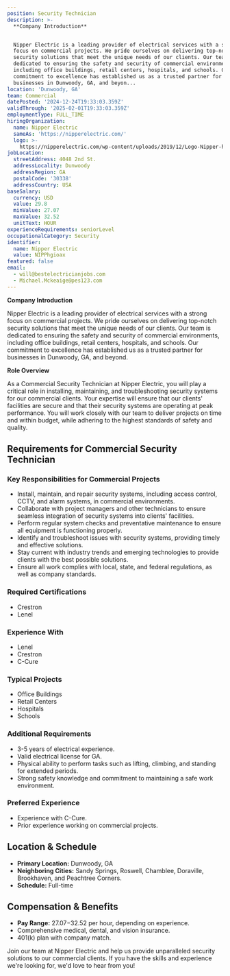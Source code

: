 ```yaml
---
position: Security Technician
description: >-
  **Company Introduction**


  Nipper Electric is a leading provider of electrical services with a strong
  focus on commercial projects. We pride ourselves on delivering top-notch
  security solutions that meet the unique needs of our clients. Our team is
  dedicated to ensuring the safety and security of commercial environments,
  including office buildings, retail centers, hospitals, and schools. Our
  commitment to excellence has established us as a trusted partner for
  businesses in Dunwoody, GA, and beyon...
location: 'Dunwoody, GA'
team: Commercial
datePosted: '2024-12-24T19:33:03.359Z'
validThrough: '2025-02-01T19:33:03.359Z'
employmentType: FULL_TIME
hiringOrganization:
  name: Nipper Electric
  sameAs: 'https://nipperelectric.com/'
  logo: >-
    https://nipperelectric.com/wp-content/uploads/2019/12/Logo-Nipper-horizontal-primary.png
jobLocation:
  streetAddress: 4048 2nd St.
  addressLocality: Dunwoody
  addressRegion: GA
  postalCode: '30338'
  addressCountry: USA
baseSalary:
  currency: USD
  value: 29.8
  minValue: 27.07
  maxValue: 32.52
  unitText: HOUR
experienceRequirements: seniorLevel
occupationalCategory: Security
identifier:
  name: Nipper Electric
  value: NIPPhgioax
featured: false
email:
  - will@bestelectricianjobs.com
  - Michael.Mckeaige@pes123.com
---
```




**Company Introduction**

Nipper Electric is a leading provider of electrical services with a strong focus on commercial projects. We pride ourselves on delivering top-notch security solutions that meet the unique needs of our clients. Our team is dedicated to ensuring the safety and security of commercial environments, including office buildings, retail centers, hospitals, and schools. Our commitment to excellence has established us as a trusted partner for businesses in Dunwoody, GA, and beyond.

**Role Overview**

As a Commercial Security Technician at Nipper Electric, you will play a critical role in installing, maintaining, and troubleshooting security systems for our commercial clients. Your expertise will ensure that our clients' facilities are secure and that their security systems are operating at peak performance. You will work closely with our team to deliver projects on time and within budget, while adhering to the highest standards of safety and quality.

## Requirements for Commercial Security Technician

### Key Responsibilities for Commercial Projects

- Install, maintain, and repair security systems, including access control, CCTV, and alarm systems, in commercial environments.
- Collaborate with project managers and other technicians to ensure seamless integration of security systems into clients' facilities.
- Perform regular system checks and preventative maintenance to ensure all equipment is functioning properly.
- Identify and troubleshoot issues with security systems, providing timely and effective solutions.
- Stay current with industry trends and emerging technologies to provide clients with the best possible solutions.
- Ensure all work complies with local, state, and federal regulations, as well as company standards.

### Required Certifications

- Crestron
- Lenel

### Experience With

- Lenel
- Crestron
- C-Cure

### Typical Projects

- Office Buildings
- Retail Centers
- Hospitals
- Schools

### Additional Requirements

- 3-5 years of electrical experience.
- Valid electrical license for GA.
- Physical ability to perform tasks such as lifting, climbing, and standing for extended periods.
- Strong safety knowledge and commitment to maintaining a safe work environment.

### Preferred Experience

- Experience with C-Cure.
- Prior experience working on commercial projects.

## Location & Schedule

- **Primary Location:** Dunwoody, GA
- **Neighboring Cities:** Sandy Springs, Roswell, Chamblee, Doraville, Brookhaven, and Peachtree Corners.
- **Schedule:** Full-time

## Compensation & Benefits

- **Pay Range:** $27.07-$32.52 per hour, depending on experience.
- Comprehensive medical, dental, and vision insurance.
- 401(k) plan with company match.

Join our team at Nipper Electric and help us provide unparalleled security solutions to our commercial clients. If you have the skills and experience we're looking for, we'd love to hear from you!